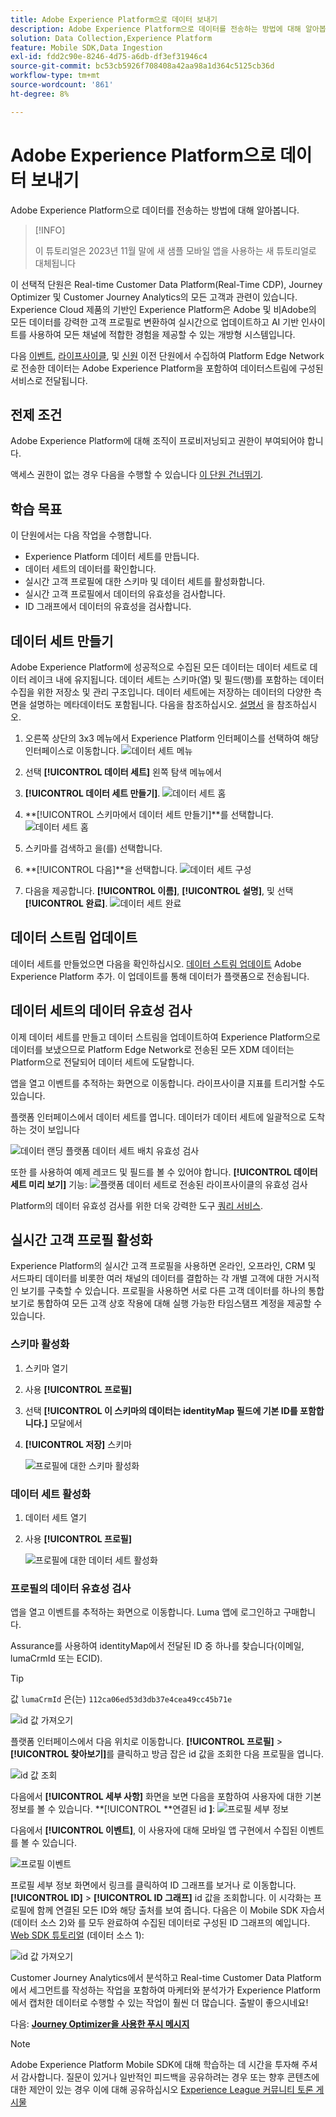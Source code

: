 ```yaml
---
title: Adobe Experience Platform으로 데이터 보내기
description: Adobe Experience Platform으로 데이터를 전송하는 방법에 대해 알아봅니다.
solution: Data Collection,Experience Platform
feature: Mobile SDK,Data Ingestion
exl-id: fdd2c90e-8246-4d75-a6db-df3ef31946c4
source-git-commit: bc53cb5926f708408a42aa98a1d364c5125cb36d
workflow-type: tm+mt
source-wordcount: '861'
ht-degree: 8%

---
```


# Adobe Experience Platform으로 데이터 보내기

Adobe Experience Platform으로 데이터를 전송하는 방법에 대해 알아봅니다.

>[!INFO]
>
> 이 튜토리얼은 2023년 11월 말에 새 샘플 모바일 앱을 사용하는 새 튜토리얼로 대체됩니다

이 선택적 단원은 Real-time Customer Data Platform(Real-Time CDP), Journey Optimizer 및 Customer Journey Analytics의 모든 고객과 관련이 있습니다. Experience Cloud 제품의 기반인 Experience Platform은 Adobe 및 비Adobe의 모든 데이터를 강력한 고객 프로필로 변환하여 실시간으로 업데이트하고 AI 기반 인사이트를 사용하여 모든 채널에 적합한 경험을 제공할 수 있는 개방형 시스템입니다.

다음 [이벤트](events.md), [라이프사이클](lifecycle-data.md), 및 [신원](identity.md) 이전 단원에서 수집하여 Platform Edge Network로 전송한 데이터는 Adobe Experience Platform을 포함하여 데이터스트림에 구성된 서비스로 전달됩니다.


## 전제 조건

Adobe Experience Platform에 대해 조직이 프로비저닝되고 권한이 부여되어야 합니다.

액세스 권한이 없는 경우 다음을 수행할 수 있습니다 [이 단원 건너뛰기](install-sdks.md).

## 학습 목표

이 단원에서는 다음 작업을 수행합니다.

* Experience Platform 데이터 세트를 만듭니다.
* 데이터 세트의 데이터를 확인합니다.
* 실시간 고객 프로필에 대한 스키마 및 데이터 세트를 활성화합니다.
* 실시간 고객 프로필에서 데이터의 유효성을 검사합니다.
* ID 그래프에서 데이터의 유효성을 검사합니다.


## 데이터 세트 만들기

Adobe Experience Platform에 성공적으로 수집된 모든 데이터는 데이터 세트로 데이터 레이크 내에 유지됩니다. 데이터 세트는 스키마(열) 및 필드(행)를 포함하는 데이터 수집을 위한 저장소 및 관리 구조입니다. 데이터 세트에는 저장하는 데이터의 다양한 측면을 설명하는 메타데이터도 포함됩니다. 다음을 참조하십시오. [설명서](https://experienceleague.adobe.com/docs/experience-platform/catalog/datasets/overview.html?lang=ko) 을 참조하십시오.

1. 오른쪽 상단의 3x3 메뉴에서 Experience Platform 인터페이스를 선택하여 해당 인터페이스로 이동합니다.
   ![데이터 세트 메뉴](assets/mobile-dataset-menu.png)

1. 선택 **[!UICONTROL 데이터 세트]** 왼쪽 탐색 메뉴에서

1. **[!UICONTROL 데이터 세트 만들기]**.
   ![데이터 세트 홈](assets/mobile-dataset-home.png)

1. **[!UICONTROL 스키마에서 데이터 세트 만들기]**를 선택합니다.
   ![데이터 세트 홈](assets/mobile-dataset-create.png)

1. 스키마를 검색하고 을(를) 선택합니다.

1. **[!UICONTROL 다음]**을 선택합니다.
   ![데이터 세트 구성](assets/mobile-dataset-configure.png)

1. 다음을 제공합니다. **[!UICONTROL 이름]**, **[!UICONTROL 설명]**, 및 선택 **[!UICONTROL 완료]**.
   ![데이터 세트 완료](assets/mobile-dataset-finish.png)

## 데이터 스트림 업데이트

데이터 세트를 만들었으면 다음을 확인하십시오. [데이터 스트림 업데이트](create-datastream.md) Adobe Experience Platform 추가. 이 업데이트를 통해 데이터가 플랫폼으로 전송됩니다.

## 데이터 세트의 데이터 유효성 검사

이제 데이터 세트를 만들고 데이터 스트림을 업데이트하여 Experience Platform으로 데이터를 보냈으므로 Platform Edge Network로 전송된 모든 XDM 데이터는 Platform으로 전달되어 데이터 세트에 도달합니다.

앱을 열고 이벤트를 추적하는 화면으로 이동합니다. 라이프사이클 지표를 트리거할 수도 있습니다.

플랫폼 인터페이스에서 데이터 세트를 엽니다. 데이터가 데이터 세트에 일괄적으로 도착하는 것이 보입니다

![데이터 랜딩 플랫폼 데이터 세트 배치 유효성 검사](assets/mobile-platform-dataset-batches.png)

또한 를 사용하여 예제 레코드 및 필드를 볼 수 있어야 합니다. **[!UICONTROL 데이터 세트 미리 보기]** 기능:
![플랫폼 데이터 세트로 전송된 라이프사이클의 유효성 검사](assets/mobile-lifecycle-platform-dataset.png)

Platform의 데이터 유효성 검사를 위한 더욱 강력한 도구 [쿼리 서비스](https://experienceleague.adobe.com/docs/platform-learn/tutorials/queries/explore-data.html?lang=ko-KR).

## 실시간 고객 프로필 활성화

Experience Platform의 실시간 고객 프로필을 사용하면 온라인, 오프라인, CRM 및 서드파티 데이터를 비롯한 여러 채널의 데이터를 결합하는 각 개별 고객에 대한 거시적인 보기를 구축할 수 있습니다. 프로필을 사용하면 서로 다른 고객 데이터를 하나의 통합 보기로 통합하여 모든 고객 상호 작용에 대해 실행 가능한 타임스탬프 계정을 제공할 수 있습니다.

### 스키마 활성화

1. 스키마 열기
1. 사용 **[!UICONTROL 프로필]**
1. 선택 **[!UICONTROL 이 스키마의 데이터는 identityMap 필드에 기본 ID를 포함합니다.]** 모달에서
1. **[!UICONTROL 저장]** 스키마

   ![프로필에 대한 스키마 활성화](assets/mobile-platform-profile-schema.png)

### 데이터 세트 활성화

1. 데이터 세트 열기
1. 사용 **[!UICONTROL 프로필]**

   ![프로필에 대한 데이터 세트 활성화](assets/mobile-platform-profile-dataset.png)

### 프로필의 데이터 유효성 검사

앱을 열고 이벤트를 추적하는 화면으로 이동합니다. Luma 앱에 로그인하고 구매합니다.

Assurance를 사용하여 identityMap에서 전달된 ID 중 하나를 찾습니다(이메일, lumaCrmId 또는 ECID).

>[!TIP]
>
>   값 `lumaCrmId` 은(는) `112ca06ed53d3db37e4cea49cc45b71e`


![id 값 가져오기](assets/mobile-platform-identity.png)

플랫폼 인터페이스에서 다음 위치로 이동합니다. **[!UICONTROL 프로필]** > **[!UICONTROL 찾아보기]**&#x200B;를 클릭하고 방금 잡은 id 값을 조회한 다음 프로필을 엽니다.

![id 값 조회](assets/mobile-platform-profile-lookup.png)

다음에서 **[!UICONTROL 세부 사항]** 화면을 보면 다음을 포함하여 사용자에 대한 기본 정보를 볼 수 있습니다. **[!UICONTROL **&#x200B;연결된 id **]**:
![프로필 세부 정보](assets/mobile-platform-profile-details.png)

다음에서 **[!UICONTROL 이벤트]**, 이 사용자에 대해 모바일 앱 구현에서 수집된 이벤트를 볼 수 있습니다.

![프로필 이벤트](assets/mobile-platform-profile-events.png)


프로필 세부 정보 화면에서 링크를 클릭하여 ID 그래프를 보거나 로 이동합니다. **[!UICONTROL ID]** > **[!UICONTROL ID 그래프]** id 값을 조회합니다. 이 시각화는 프로필에 함께 연결된 모든 ID와 해당 출처를 보여 줍니다. 다음은 이 Mobile SDK 자습서(데이터 소스 2)와 를 모두 완료하여 수집된 데이터로 구성된 ID 그래프의 예입니다. [Web SDK 튜토리얼](https://experienceleague.adobe.com/docs/platform-learn/implement-web-sdk/overview.html?lang=ko-KR) (데이터 소스 1):

![id 값 가져오기](assets/mobile-platform-profile-identitygraph.png)

Customer Journey Analytics에서 분석하고 Real-time Customer Data Platform에서 세그먼트를 작성하는 작업을 포함하여 마케터와 분석가가 Experience Platform에서 캡처한 데이터로 수행할 수 있는 작업이 훨씬 더 많습니다. 출발이 좋으시네요!

다음: **[Journey Optimizer을 사용한 푸시 메시지](journey-optimizer-push.md)**

>[!NOTE]
>
>Adobe Experience Platform Mobile SDK에 대해 학습하는 데 시간을 투자해 주셔서 감사합니다. 질문이 있거나 일반적인 피드백을 공유하려는 경우 또는 향후 콘텐츠에 대한 제안이 있는 경우 이에 대해 공유하십시오 [Experience League 커뮤니티 토론 게시물](https://experienceleaguecommunities.adobe.com/t5/adobe-experience-platform-data/tutorial-discussion-implement-adobe-experience-cloud-in-mobile/td-p/443796)
